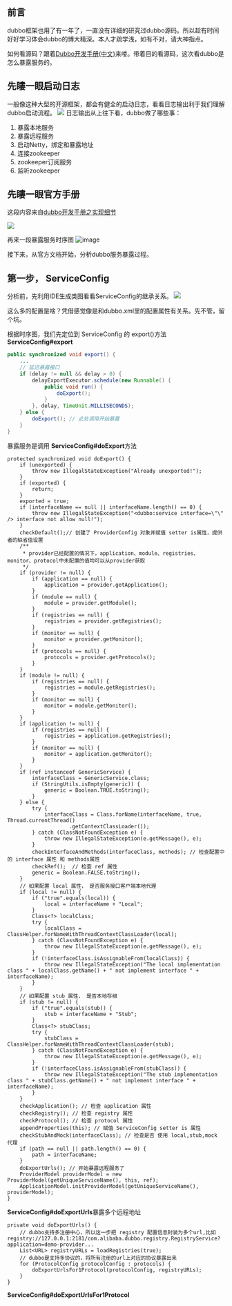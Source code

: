 ## 前言
dubbo框架也用了有一年了，一直没有详细的研究过dubbo源码。所以趁有时间好好学习体会dubbo的博大精深。本人才疏学浅，如有不对，请大神指点。

如何看源码？跟着[Dubbo开发手册(中文)](http://dubbo.apache.org/books/dubbo-dev-book/)来喽。带着目的看源码，这次看dubbo是怎么暴露服务的。


## 先瞜一眼启动日志
一般像这种大型的开源框架，都会有健全的启动日志，看看日志输出利于我们理解dubbo启动流程。
![](http://ww1.sinaimg.cn/large/87faef88ly1fqz30w0utyj21e70lftdv.jpg)
日志输出从上往下看，dubbo做了哪些事：
1. 暴露本地服务
2. 暴露远程服务
3. 启动Netty，绑定和暴露地址
4. 连接zookeeper
5. zookeeper订阅服务
6. 监听zookeeper

## 先瞜一眼官方手册
这段内容来自[dubbo开发手册之实现细节](http://dubbo.apache.org/books/dubbo-dev-book/implementation.html)

![](http://ww1.sinaimg.cn/large/87faef88ly1fqz3wdhv82j20ns0n7q8q.jpg)

再来一段暴露服务时序图
![image](http://dubbo.apache.org/books/dubbo-dev-book/sources/images/dubbo-export.jpg)

接下来，从官方文档开始，分析dubbo服务暴露过程。

## 第一步， ServiceConfig
分析前，先利用IDE生成类图看看ServiceConfig的继承关系。
![](http://ww1.sinaimg.cn/large/87faef88ly1fqzgb7myddj20tj0de754.jpg)

这么多的配置是啥？凭借感觉像是和dubbo.xml里的配置属性有关系。先不管，留个坑。

根据时序图，我们先定位到 ServiceConfig 的 export()方法
**ServiceConfig#export**
```java
public synchronized void export() {
    ...
    // 延迟暴露接口
    if (delay != null && delay > 0) {
        delayExportExecutor.schedule(new Runnable() {
            public void run() {
                doExport();
            }
        }, delay, TimeUnit.MILLISECONDS);
    } else {
        doExport(); // 此处调用开始暴露
    }
}
```
暴露服务是调用 **ServiceConfig#doExport**方法
```
protected synchronized void doExport() {
    if (unexported) {
        throw new IllegalStateException("Already unexported!");
    }
    if (exported) {
        return;
    }
    exported = true;
    if (interfaceName == null || interfaceName.length() == 0) {
        throw new IllegalStateException("<dubbo:service interface=\"\" /> interface not allow null!");
    }
    checkDefault();// 创建了 ProviderConfig 对象并赋值 setter is属性，提供者的缺省值设置
    /**
     * provider已经配置的情况下，application、module、registries、monitor、protocol中未配置的值均可以从provider获取
     */
    if (provider != null) {
        if (application == null) {
            application = provider.getApplication();
        }
        if (module == null) {
            module = provider.getModule();
        }
        if (registries == null) {
            registries = provider.getRegistries();
        }
        if (monitor == null) {
            monitor = provider.getMonitor();
        }
        if (protocols == null) {
            protocols = provider.getProtocols();
        }
    }
    if (module != null) {
        if (registries == null) {
            registries = module.getRegistries();
        }
        if (monitor == null) {
            monitor = module.getMonitor();
        }
    }
    if (application != null) {
        if (registries == null) {
            registries = application.getRegistries();
        }
        if (monitor == null) {
            monitor = application.getMonitor();
        }
    }
    if (ref instanceof GenericService) {
        interfaceClass = GenericService.class;
        if (StringUtils.isEmpty(generic)) {
            generic = Boolean.TRUE.toString();
        }
    } else {
        try {
            interfaceClass = Class.forName(interfaceName, true, Thread.currentThread()
                    .getContextClassLoader());
        } catch (ClassNotFoundException e) {
            throw new IllegalStateException(e.getMessage(), e);
        }
        checkInterfaceAndMethods(interfaceClass, methods); // 检查配置中的 interface 属性 和 methods属性
        checkRef();  // 检查 ref 属性
        generic = Boolean.FALSE.toString();
    }
    // 如果配置 local 属性， 是否服务接口客户端本地代理
    if (local != null) {
        if ("true".equals(local)) {
            local = interfaceName + "Local";
        }
        Class<?> localClass;
        try {
            localClass = ClassHelper.forNameWithThreadContextClassLoader(local);
        } catch (ClassNotFoundException e) {
            throw new IllegalStateException(e.getMessage(), e);
        }
        if (!interfaceClass.isAssignableFrom(localClass)) {
            throw new IllegalStateException("The local implementation class " + localClass.getName() + " not implement interface " + interfaceName);
        }
    }
    // 如果配置 stub 属性， 是否本地存根 
    if (stub != null) {
        if ("true".equals(stub)) {
            stub = interfaceName + "Stub";
        }
        Class<?> stubClass;
        try {
            stubClass = ClassHelper.forNameWithThreadContextClassLoader(stub);
        } catch (ClassNotFoundException e) {
            throw new IllegalStateException(e.getMessage(), e);
        }
        if (!interfaceClass.isAssignableFrom(stubClass)) {
            throw new IllegalStateException("The stub implementation class " + stubClass.getName() + " not implement interface " + interfaceName);
        }
    }
    checkApplication(); // 检查 application 属性
    checkRegistry(); // 检查 registry 属性
    checkProtocol(); // 检查 protocol 属性
    appendProperties(this); // 赋值 ServiceConfig setter is 属性
    checkStubAndMock(interfaceClass); // 检查是否 使用 local,stub,mock 代理
    if (path == null || path.length() == 0) {
        path = interfaceName;
    }
    doExportUrls(); // 开始暴露远程服务了
    ProviderModel providerModel = new ProviderModel(getUniqueServiceName(), this, ref);
    ApplicationModel.initProviderModel(getUniqueServiceName(), providerModel);
}
```
**ServiceConfig#doExportUrls**暴露多个远程地址
```
private void doExportUrls() {
    // dubbo支持多注册中心，所以这一步把 registry 配置信息封装为多个url,比如 registry://127.0.0.1:2181/com.alibaba.dubbo.registry.RegistryService?application=demo-provider...
    List<URL> registryURLs = loadRegistries(true);
    // dubbo是支持多协议的，将所有注册的url上对应的协议暴露出来
    for (ProtocolConfig protocolConfig : protocols) {
        doExportUrlsFor1Protocol(protocolConfig, registryURLs);
    }
}
```
**ServiceConfig#doExportUrlsFor1Protocol**
```

```

